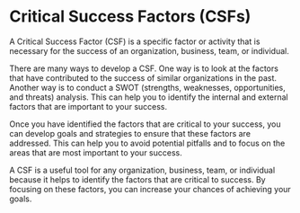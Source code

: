 # Critical Success Factors (CSFs)

A Critical Success Factor (CSF) is a specific factor or activity that is necessary for the success of an organization, business, team, or individual.

There are many ways to develop a CSF. One way is to look at the factors that have contributed to the success of similar organizations in the past. Another way is to conduct a SWOT (strengths, weaknesses, opportunities, and threats) analysis. This can help you to identify the internal and external factors that are important to your success.

Once you have identified the factors that are critical to your success, you can develop goals and strategies to ensure that these factors are addressed. This can help you to avoid potential pitfalls and to focus on the areas that are most important to your success.

A CSF is a useful tool for any organization, business, team, or individual because it helps to identify the factors that are critical to success. By focusing on these factors, you can increase your chances of achieving your goals.
